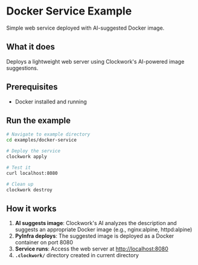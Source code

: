 # Docker Service Example

Simple web service deployed with AI-suggested Docker image.

## What it does

Deploys a lightweight web server using Clockwork's AI-powered image suggestions.

## Prerequisites

- Docker installed and running

## Run the example

```bash
# Navigate to example directory
cd examples/docker-service

# Deploy the service
clockwork apply

# Test it
curl localhost:8080

# Clean up
clockwork destroy
```

## How it works

1. **AI suggests image**: Clockwork's AI analyzes the description and suggests an appropriate Docker image (e.g., nginx:alpine, httpd:alpine)
2. **PyInfra deploys**: The suggested image is deployed as a Docker container on port 8080
3. **Service runs**: Access the web server at <http://localhost:8080>
4. **`.clockwork/`** directory created in current directory
